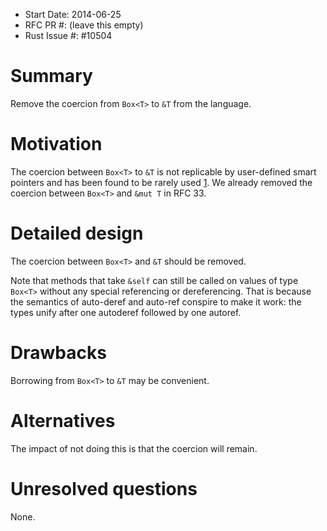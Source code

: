 - Start Date: 2014-06-25
- RFC PR #: (leave this empty)
- Rust Issue #: #10504

# Summary

Remove the coercion from `Box<T>` to `&T` from the language.

# Motivation

The coercion between `Box<T>` to `&T` is not replicable by user-defined smart pointers and has been found to be rarely used [1]. We already removed the coercion between `Box<T>` and `&mut T` in RFC 33.

# Detailed design

The coercion between `Box<T>` and `&T` should be removed.

Note that methods that take `&self` can still be called on values of type `Box<T>` without any special referencing or dereferencing. That is because the semantics of auto-deref and auto-ref conspire to make it work: the types unify after one autoderef followed by one autoref.

# Drawbacks

Borrowing from `Box<T>` to `&T` may be convenient.

# Alternatives

The impact of not doing this is that the coercion will remain.

# Unresolved questions

None.

[1]: https://github.com/rust-lang/rust/pull/15171